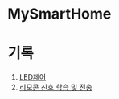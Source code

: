 # MySmartHome


# 기록

1. [LED제어](https://velog.io/@jkj5666/SmartHome%EB%A7%8C%EB%93%A4%EA%B8%B0-1.-LED-%EC%A0%9C%EC%96%B4%ED%95%98%EA%B8%B0)<br>
2. [리모콘 신호 학습 및 전송](https://velog.io/@jkj5666/SmartHome%EB%A7%8C%EB%93%A4%EA%B8%B0-2.-%EB%A6%AC%EB%AA%A8%EC%BD%98-%EC%8B%A0%ED%98%B8-%EB%B3%B5%EC%A0%9C-%EB%B0%8F-%EC%A0%84%EC%86%A1-LIRC)
